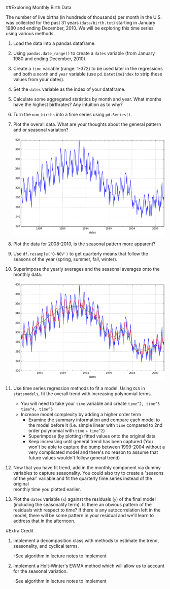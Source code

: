 ##Exploring Monthly Birth Data   


The number of live births (in hundreds of thousands) per month in the U.S. was 
collected for the past 31 years (`data/birth.txt`) starting in January 1980 and ending
December, 2010. We will be exploring this time series using various methods.

1. Load the data into a pandas dataframe.

2. Using `pandas.date_range()` to create a `dates` variable 
   (from January 1980 and ending December, 2010).

3. Create a `time` variable (range: 1-372) to be used later in the regressions 
and both a `month` and `year` variable (use `pd.DatetimeIndex` to strip these 
values from your dates). 

4. Set the `dates` variable as the index of your dataframe.

5. Calculate some aggregated statistics by month and year. What months have 
the highest birthrates? Any intuition as to why?

6. Turn the `num_births` into a time series using `pd.Series()`.

7. Plot the overall data. What are your thoughts about the general pattern 
and or seasonal variation?

    ![image](images/birthdata.png)

8. Plot the data for 2008-2010, is the seasonal pattern more apparent? 

9. Use `df.resample('Q-NOV')` to get quarterly means that follow the seasons of the year (spring, summer, fall, winter). 

10. Superimpose the yearly averages and the seasonal averages onto the monthly
data.

    ![image](images/birthdata_with_averages.png)

11. Use time series regression methods to fit a model. Using `OLS` in `statsmodels`, fit the 
    overall trend with increasing polynomial terms. 
    - You will need to take your `time` variable and create `time^2, time^3
    time^4, time^5`
    - Increase model complexity by adding a higher order term
        - Examine the summary information and compare each model to the 
          model before it (i.e. simple linear with `time` compared to 2nd order
          polynomial with `time` + `time^2`)
        - Superimpose (by plotting) fitted values onto the original data
        - Keep increasing until general trend has been captured 
          (You won't be able to capture the bump between 1999-2004 without a very 
          complicated model and there's no reason to assume that future values 
          wouldn't follow general trend) 

12. Now that you have fit trend, add in the monthly component via dummy variables to capture seasonality.  You could     also try to create a 'seasons of the year' variable and fit the quarterly time series instead of the original    
    monthly time you plotted earlier. 

13. Plot the `dates` variable (`x`) against the residuals (`y`) of the final model (including the seasonality term).
    Is there an obvious pattern of the residuals with respect to time? If there is any autocorrelation left in the 
    model, there will be some pattern in your residual and we'll learn to address that in the afternoon.

#Extra Credit

1. Implement a decomposition class with methods to estimate the trend, 
seasonality, and cyclical terms.

    -See algorithm in lecture notes to implement

2. Implement a Holt-Winter's EWMA method which will allow us to account 
for the seasonal variation.

    -See algorithm in lecture notes to implement




    
